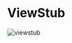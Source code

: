# ViewStub
![viewstub](https://user-images.githubusercontent.com/18543478/36065774-2be6b9a4-0e65-11e8-9f5f-d143700ac925.png)
